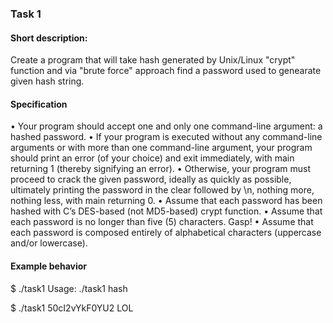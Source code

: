 ### Task 1

#### Short description:
Create a program that will take hash generated by Unix/Linux "crypt" function and 
via "brute force" approach find a password used to genearate given hash string. 

#### Specification
•	Your program should accept one and only one command-line argument: a hashed password.
•	If your program is executed without any command-line arguments or with more than one 
command-line argument, your program should print an error (of your choice) and exit immediately, 
with main returning 1 (thereby signifying an error).
•	Otherwise, your program must proceed to crack the given password, ideally as quickly 
as possible, ultimately printing the password in the clear followed by \n, nothing more, 
nothing less, with main returning 0.
•	Assume that each password has been hashed with C’s DES-based (not MD5-based) crypt function.
•	Assume that each password is no longer than five (5) characters. Gasp!
•	Assume that each password is composed entirely of alphabetical characters (uppercase and/or 
lowercase).

#### Example behavior

$ ./task1
Usage: ./task1 hash

$ ./task1 50cI2vYkF0YU2
LOL
